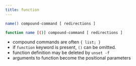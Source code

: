 ```yaml
---
title: function
---
```


```sh
name() compound-command [ redirections ]
```

```sh
function name [()] compound-command [ redirections ]
```

* compound commands are often `{ list; }`
* if `function` keyword is present, `()` can be omitted.
* function definition may be deleted by `unset -f`
* arguments to function become the positional parameters
